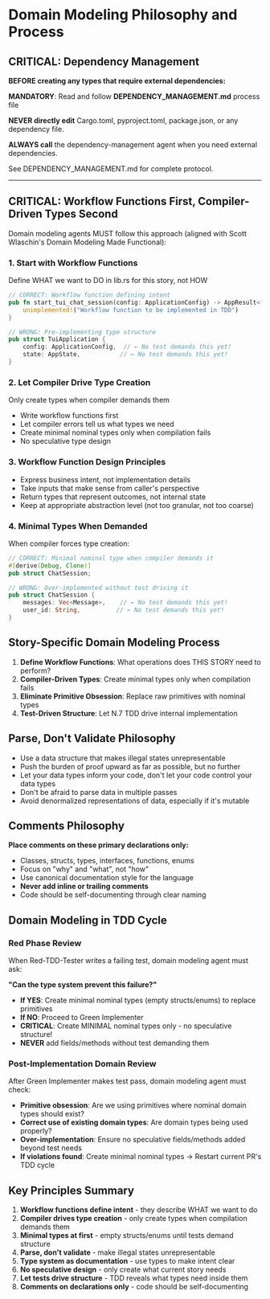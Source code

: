# Domain Modeling Philosophy and Process

## CRITICAL: Dependency Management

**BEFORE creating any types that require external dependencies:**

**MANDATORY**: Read and follow **DEPENDENCY_MANAGEMENT.md** process file

**NEVER directly edit** Cargo.toml, pyproject.toml, package.json, or any dependency file.

**ALWAYS call** the dependency-management agent when you need external dependencies.

See DEPENDENCY_MANAGEMENT.md for complete protocol.

---

## CRITICAL: Workflow Functions First, Compiler-Driven Types Second

Domain modeling agents MUST follow this approach (aligned with Scott Wlaschin's Domain Modeling Made Functional):

### 1. Start with Workflow Functions

Define WHAT we want to DO in lib.rs for this story, not HOW

```rust
// CORRECT: Workflow function defining intent
pub fn start_tui_chat_session(config: ApplicationConfig) -> AppResult<()> {
    unimplemented!("Workflow function to be implemented in TDD")
}

// WRONG: Pre-implementing type structure
pub struct TuiApplication {
    config: ApplicationConfig,  // ← No test demands this yet!
    state: AppState,           // ← No test demands this yet!
}
```

### 2. Let Compiler Drive Type Creation

Only create types when compiler demands them

- Write workflow functions first
- Let compiler errors tell us what types we need
- Create minimal nominal types only when compilation fails
- No speculative type design

### 3. Workflow Function Design Principles

- Express business intent, not implementation details
- Take inputs that make sense from caller's perspective
- Return types that represent outcomes, not internal state
- Keep at appropriate abstraction level (not too granular, not too coarse)

### 4. Minimal Types When Demanded

When compiler forces type creation:

```rust
// CORRECT: Minimal nominal type when compiler demands it
#[derive(Debug, Clone)]
pub struct ChatSession;

// WRONG: Over-implemented without test driving it
pub struct ChatSession {
    messages: Vec<Message>,    // ← No test demands this yet!
    user_id: String,          // ← No test demands this yet!
}
```

## Story-Specific Domain Modeling Process

1. **Define Workflow Functions**: What operations does THIS STORY need to perform?
2. **Compiler-Driven Types**: Create minimal types only when compilation fails
3. **Eliminate Primitive Obsession**: Replace raw primitives with nominal types
4. **Test-Driven Structure**: Let N.7 TDD drive internal implementation

## Parse, Don't Validate Philosophy

- Use a data structure that makes illegal states unrepresentable
- Push the burden of proof upward as far as possible, but no further
- Let your data types inform your code, don't let your code control your data types
- Don't be afraid to parse data in multiple passes
- Avoid denormalized representations of data, especially if it's mutable

## Comments Philosophy

**Place comments on these primary declarations only:**

- Classes, structs, types, interfaces, functions, enums
- Focus on "why" and "what", not "how"
- Use canonical documentation style for the language
- **Never add inline or trailing comments**
- Code should be self-documenting through clear naming

## Domain Modeling in TDD Cycle

### Red Phase Review

When Red-TDD-Tester writes a failing test, domain modeling agent must ask:

**"Can the type system prevent this failure?"**

- **If YES**: Create minimal nominal types (empty structs/enums) to replace primitives
- **If NO**: Proceed to Green Implementer
- **CRITICAL**: Create MINIMAL nominal types only - no speculative structure!
- **NEVER** add fields/methods without test demanding them

### Post-Implementation Domain Review

After Green Implementer makes test pass, domain modeling agent must check:

- **Primitive obsession**: Are we using primitives where nominal domain types should exist?
- **Correct use of existing domain types**: Are domain types being used properly?
- **Over-implementation**: Ensure no speculative fields/methods added beyond test needs
- **If violations found**: Create minimal nominal types → Restart current PR's TDD cycle

## Key Principles Summary

1. **Workflow functions define intent** - they describe WHAT we want to do
2. **Compiler drives type creation** - only create types when compilation demands them
3. **Minimal types at first** - empty structs/enums until tests demand structure
4. **Parse, don't validate** - make illegal states unrepresentable
5. **Type system as documentation** - use types to make intent clear
6. **No speculative design** - only create what current story needs
7. **Let tests drive structure** - TDD reveals what types need inside them
8. **Comments on declarations only** - code should be self-documenting
